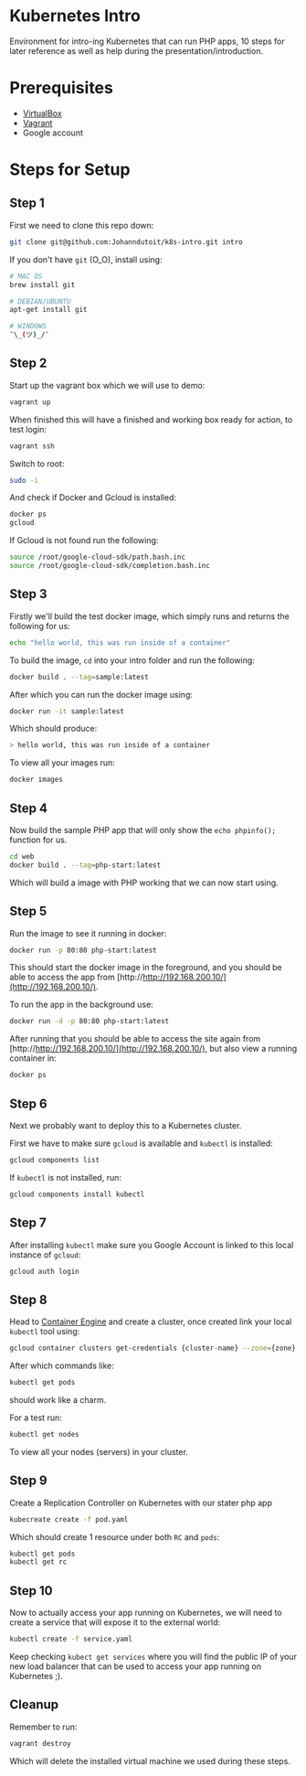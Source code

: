 # Kubernetes Intro

Environment for intro-ing Kubernetes that can run PHP apps, 10 steps for later reference as well as help during the presentation/introduction.

# Prerequisites

* [VirtualBox](https://www.virtualbox.org/wiki/Downloads)
* [Vagrant](http://vagrantup.com/downloads.html)
* Google account

# Steps for Setup

## Step 1

First we need to clone this repo down:

```bash
git clone git@github.com:Johanndutoit/k8s-intro.git intro
```

If you don't have `git` (O_O), install using:

```bash
# MAC OS
brew install git

# DEBIAN/UBUNTU
apt-get install git

# WINDOWS
¯\_(ツ)_/¯
```

## Step 2

Start up the vagrant box which we will use to demo:

```bash
vagrant up
```

When finished this will have a finished and working box ready for action, to test login:

```bash
vagrant ssh
```

Switch to root:

```bash
sudo -i
```

And check if Docker and Gcloud is installed:

```bash
docker ps
gcloud
```

If Gcloud is not found run the following:

```bash
source /root/google-cloud-sdk/path.bash.inc
source /root/google-cloud-sdk/completion.bash.inc
```

## Step 3

Firstly we'll build the test docker image, which simply runs and returns the following for us:

```bash
echo "hello world, this was run inside of a container"
```

To build the image, `cd` into your intro folder and run the following:

```bash
docker build . --tag=sample:latest
```

After which you can run the docker image using:

```bash
docker run -it sample:latest
```

Which should produce:

```bash
> hello world, this was run inside of a container
```

To view all your images run:

```bash
docker images
```

## Step 4

Now build the sample PHP app that will only show the `echo phpinfo();` function for us.

```bash
cd web
docker build . --tag=php-start:latest
```

Which will build a image with PHP working that we can now start using.

## Step 5

Run the image to see it running in docker:

```bash
docker run -p 80:80 php-start:latest 
```

This should start the docker image in the foreground, and you should be able to access the app from [http://http://192.168.200.10/](http://192.168.200.10/).

To run the app in the background use:

```bash
docker run -d -p 80:80 php-start:latest
```

After running that you should be able to access the site again from [http://http://192.168.200.10/](http://192.168.200.10/), but also view a running container in:

```bash
docker ps
```

## Step 6

Next we probably want to deploy this to a Kubernetes cluster.

First we have to make sure `gcloud` is available and `kubectl` is installed:

```bash
gcloud components list
```

If `kubectl` is not installed, run:

```bash
gcloud components install kubectl
```

## Step 7

After installing `kubectl` make sure you Google Account is linked to this local instance of `gcloud`:

```bash
gcloud auth login
```

## Step 8

Head to [Container Engine](https://console.cloud.google.com/kubernetes/list) and create a cluster, once created link your local `kubectl` tool using:

```bash
gcloud container clusters get-credentials {cluster-name} --zone={zone}
```

After which commands like:

```bash
kubectl get pods
```

should work like a charm.

For a test run:

```bash
kubectl get nodes
```

To view all your nodes (servers) in your cluster.

## Step 9

Create a Replication Controller on Kubernetes with our stater php app

```bash
kubecreate create -f pod.yaml
```

Which should create 1 resource under both `RC` and `pods`:

```bash
kubectl get pods
kubectl get rc
```

## Step 10

Now to actually access your app running on Kubernetes, we will need to create a service that will expose it to the external world:

```bash
kubectl create -f service.yaml
```

Keep checking `kubect get services` where you will find the public IP of your new load balancer that can be used to access your app running on Kubernetes ;).

## Cleanup

Remember to run:

```bash
vagrant destroy
```

Which will delete the installed virtual machine we used during these steps.